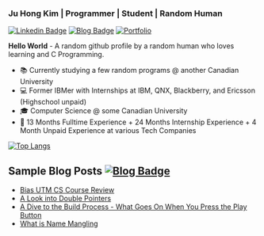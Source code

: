 ### Ju Hong Kim | Programmer | Student | Random Human

<a href="https://www.linkedin.com/in/ju-hong-kim-zaku"> ![Linkedin Badge](https://img.shields.io/badge/LinkedIn-0077B5?style=for-the-badge&logo=linkedin&logoColor=white)</a> <a href = "https://zakuarbor.github.io/blog"> ![Blog Badge](https://img.shields.io/static/v1?label=&message=BLOG&color=228B22&style=for-the-badge)</a> <a href = "https://zakuarbor.github.io/portfolio/">![Portfolio](https://img.shields.io/badge/Portfolio-%23000000.svg?style=for-the-badge&logo=firefox&logoColor=#FF7139)</a> 

**Hello World** - A random github profile by a random human who loves learning and C Programming.
* 📚 Currently studying a few random programs @ another Canadian University
* 💻 Former IBMer with Internships at IBM, QNX, Blackberry, and Ericsson (Highschool unpaid)
* 🎓 Computer Science @ some Canadian University
* 💼 13 Months Fulltime Experience + 24 Months Internship Experience + 4 Month Unpaid Experience at various Tech Companies

[![Top Langs](https://github-readme-stats.vercel.app/api/top-langs/?username=zakuarbor&hide=scss,html,css,tex,tsql&langs_count=4&layout=compact)](https://github.com/zakuarbor)

## Sample Blog Posts <a href = "https://zakuarbor.github.io/blog"> ![Blog Badge](https://img.shields.io/static/v1?label=&message=BLOG&color=228B22&style=for-the-badge)</a>
* [Bias UTM CS Course Review](https://zakuarbor.github.io/blog/bias-utm-cs-course-review/)
* [A Look into Double Pointers](https://zakuarbor.github.io/blog/double-pointers/)
* [A Dive to the Build Process - What Goes On When You Press the Play Button](https://zakuarbor.github.io/blog/building-code/)
* [What is Name Mangling](https://zakuarbor.github.io/blog/extern-c-name-mangling/)
